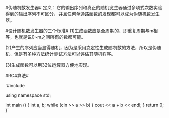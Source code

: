 #伪随机数发生器#
定义：它的输出序列和真正的随机发生器通过多项式次数实验得到的输出序列不可区分，并且任何单通路函数的发现都可以成为伪随机数发生器。

#设计随机数发生器的三个标准#
(1)生成函数应是全周期的，即重复周期与m相等，也就是说0~m之间所有的数都可能。

(2)产生的序列应当显得随机，因为是采用克定性生成随机数的方法，所以是伪随机，但是有多种方法统计测试方法可以评估其随机程序。

(3)生成函数可以用32位运算器方便地实现。


#RC4算法#

`#include <iostream>

using namespace std;

int main ()
{
	int a, b;
	while (cin >> a >> b)
	{
		cout << a + b << endl;
	}
	return 0;
}`
